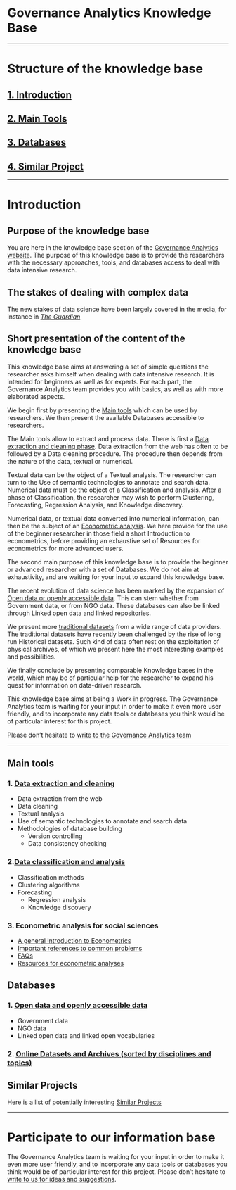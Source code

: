 # Governance Analytics Knowledge Base

************************************************

# Structure of the knowledge base
## [1. Introduction](#Introduction)

## [2. Main Tools](#Maintools)

## [3. Databases](#Databases)

## [4. Similar Project](#Similar-Projects)

*******************************************************************

# <a name="Introduction"></a>Introduction

## Purpose of the knowledge base

You are here in the knowledge base section of the [Governance Analytics website](http://www.governanceanalytics.org/). The purpose of this knowledge base is to provide the researchers with the necessary approaches, tools, and databases access to deal with data intensive research.

## The stakes of dealing with complex data

The new stakes of data science have been largely covered in the media, for instance in [*The Guardian*](https://t.co/redirect?url=https%3A%2F%2Ft.co%2FyaFLyVMNiw%3Fcn%3DZmF2b3JpdGU%253D&t=1&cn=ZmF2b3JpdGU%3D&sig=00bd3675233992697b18416eb086e4a289175c34&iid=e9ab64b5e67a4772bdd1af48c187e523&uid=341919589&nid=5+262) 

## Short presentation of the content of the knowledge base

This knowledge base aims at answering a set of simple questions the researcher asks himself when dealing with data intensive research. It is intended for beginners as well as for experts. For each part, the Governance Analytics team provides you with basics, as well as with more elaborated aspects. 

We begin first by presenting the [Main tools](#Maintools) which can be used by researchers. We then present the available Databases accessible to researchers. 

The Main tools allow to extract and process data. There is first a [Data extraction and cleaning phase](#first). Data extraction from the web has often to be followed by a Data cleaning procedure. The procedure then depends from the nature of the data, textual or numerical. 

Textual data can be the object of a Textual analysis. The researcher can turn to the Use of semantic technologies to annotate and search data. Numerical data must be the object of a Classification and analysis. After a phase of Classification, the researcher may wish to perform Clustering, Forecasting, Regression Analysis, and Knowledge discovery.

Numerical data, or textual data converted into numerical information, can then be the subject of an [Econometric analysis](#third). We here provide for the use of the beginner researcher in those field a short Introduction to econometrics, before providing an exhaustive set of Resources for econometrics for more advanced users.

The second main purpose of this knowledge base is to provide the beginner or advanced researcher with a set of Databases. We do not aim at exhaustivity, and are waiting for your input to expand this knowledge base.

The recent evolution of data science has been marked by the expansion of [Open data or openly accessible data](#Databases). This can stem whether from Government data, or from NGO data. These databases can also be linked through Linked open data and linked repositories.

We present more [traditional datasets](#Databases) from a wide range of data providers. The traditional datasets have recently been challenged by the rise of long run Historical datasets. Such kind of data often rest on the exploitation of physical archives, of which we present here the most interesting examples and possibilities.

We finally conclude by presenting comparable Knowledge bases in the world, which may be of particular help for the researcher to expand his quest for information on data-driven research.

This knowledge base aims at being a Work in progress. The Governance Analytics team is waiting for your input in order to make it even more user friendly, and to incorporate any data tools or databases you think would be of particular interest for this project.

Please don’t hesitate to [write to the Governance Analytics team](mailto:contact@governanceanalytics.org)


************************************************************************

##  <a name="Maintools"></a>Main tools 
    
### <a name="first"> 1. [Data extraction and cleaning](DataExtractionCleaning.md)</a> 
 * Data extraction from the web
 * Data cleaning
 * Textual analysis
 * Use of semantic technologies to annotate and search data
 * Methodologies of database building
    * Version controlling
    * Data consistency checking

### <a name="second"> 2.[Data classification and analysis](dataclasssificationanalysis.md)  </a> 
* Classification methods
* Clustering algorithms
* Forecasting
    * Regression analysis
    * Knowledge discovery
    
### <a name="third"> 3. Econometric analysis for social sciences</a>
* [A general introduction to Econometrics](introeconometrics.md)
* [Important references to common problems](importantreferences.md)
* [FAQs](faqeconometrics.md)
* [Resources for econometric analyses](resourceseconometrics.md)


##  <a name="Databases"></a>Databases 


### 1. [Open data and openly accessible data](OpenDataOpenAccessData.md)
* Government data
* NGO data
* Linked open data and linked open vocabularies 

### 2. [Online Datasets and Archives (sorted by disciplines and topics) ](Databases.md)


## <a name="Similar-Projects"> </a>Similar Projects 

Here is a list of potentially interesting [Similar Projects](SimilarInitiatives.md)  



**************************************************************************************

# Participate to our information base

The Governance Analytics team is waiting for your input in order to make it even more user friendly, and to incorporate any data tools or databases you think would be of particular interest for this project. Please don’t hesitate to [write to us for ideas and suggestions](mailto:contact@governanceanalytics.org).